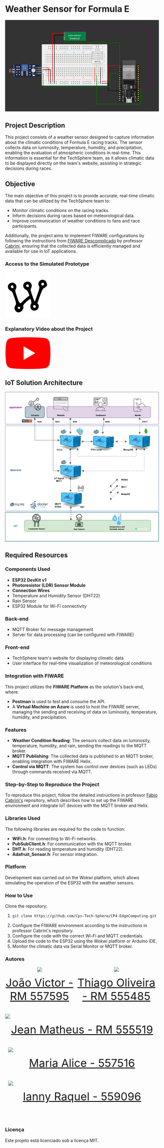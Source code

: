 # Weather Sensor for Formula E

![Project Circuit](img/circuito.png)

## Project Description

This project consists of a weather sensor designed to capture information about the climatic conditions of Formula E racing tracks. The sensor collects data on luminosity, temperature, humidity, and precipitation, enabling the evaluation of atmospheric conditions in real-time. This information is essential for the TechSphere team, as it allows climatic data to be displayed directly on the team's website, assisting in strategic decisions during races.

## Objective

The main objective of this project is to provide accurate, real-time climatic data that can be utilized by the TechSphere team to:

- Monitor climatic conditions on the racing tracks.
- Inform decisions during races based on meteorological data.
- Improve communication of weather conditions to fans and race participants.

Additionally, the project aims to implement FIWARE configurations by following the instructions from [FIWARE Descomplicado](https://github.com/fabiocabrini/fiware) by professor [Cabrini](https://www.linkedin.com/in/fabio-cabrini/), ensuring that the collected data is efficiently managed and available for use in IoT applications.

### Access to the Simulated Prototype
<a href="https://wokwi.com/projects/410460243920643073" target="_blank" style="text-align: center; margin-right: 10px;">
  <img loading="lazy" src="/img/wokwi.png" width="150px">
</a>

### Explanatory Video about the Project

<a href="" target="_blank" style="text-align: center; margin-right: 10px;">
  <img loading="lazy" src="/img/youtube.png" width="150px">
</a>

## IoT Solution Architecture

![IoT Solution Architecture](img/arquitetura-iot..png)

## Required Resources

### Components Used

- **ESP32 DevKit v1**
- **Photoresistor (LDR) Sensor Module**
- **Connection Wires**
- Temperature and Humidity Sensor (DHT22)
- Rain Sensor
- ESP32 Module for Wi-Fi connectivity

### Back-end

- MQTT Broker for message management
- Server for data processing (can be configured with FIWARE)

### Front-end

- TechSphere team's website for displaying climatic data
- User interface for real-time visualization of meteorological conditions

### Integration with FIWARE

This project utilizes the **FIWARE Platform** as the solution's back-end, where:
- **Postman** is used to test and consume the API.
- A **Virtual Machine on Azure** is used to host the FIWARE server, managing the sending and receiving of data on luminosity, temperature, humidity, and precipitation.

### Features

- **Weather Condition Reading**: The sensors collect data on luminosity, temperature, humidity, and rain, sending the readings to the MQTT broker.
- **MQTT Publishing**: The collected data is published to an MQTT broker, enabling integration with FIWARE Helix.
- **Control via MQTT**: The system has control over devices (such as LEDs) through commands received via MQTT.

### Step-by-Step to Reproduce the Project

To reproduce this project, follow the detailed instructions in professor [Fábio Cabrini's](https://github.com/fabiocabrini/fiware) repository, which describes how to set up the FIWARE environment and integrate IoT devices with the MQTT broker and Helix.

### Libraries Used

The following libraries are required for the code to function:

- **WiFi.h**: For connecting to Wi-Fi networks.
- **PubSubClient.h**: For communication with the MQTT broker.
- **DHT.h**: For reading temperature and humidity (DHT22).
- **Adafruit_Sensor.h**: For sensor integration.

### Platform

Development was carried out on the Wokwi platform, which allows simulating the operation of the ESP32 with the weather sensors.

### How to Use

Clone the repository:

1. ```bash
   git clone https://github.com/Cps-Tech-Sphere/CP4-EdgeComputing.git

2. Configure the FIWARE environment according to the instructions in professor Cabrini's repository.
3. Configure the code with the correct Wi-Fi and MQTT credentials.
4. Upload the code to the ESP32 using the Wokwi platform or Arduino IDE.
5. Monitor the climatic data via Serial Monitor or MQTT broker.


### Autores

<div style="display: flex; justify-content: space-between; align-items: center;">
<a href="https://github.com/jaoAprendiz" target="_blank" style="text-align: center; margin-right: 10px;">
<img loading="lazy" src="https://avatars.githubusercontent.com/jaoAprendiz" width=120>
<p style="font-size:min(2vh, 36px); margin-top: 10px;">João Victor - RM 557595</p>
</a>

<a href="https://github.com/K1rit03" target="_blank" style="text-align: center; margin-right: 10px;">
<img loading="lazy" src="https://avatars.githubusercontent.com/K1rit03" width=120>
<p style="font-size:min(2vh, 36px); margin-top: 10px;">Thiago Oliveira - RM 555485</p>
</a>
</div>

<a href="https://github.com/JeannMatheuss" target="_blank" style="text-align: center; margin-right: 10px;">
<img loading="lazy" src="https://avatars.githubusercontent.com/JeannMatheuss" width=120>
<p style="font-size:min(2vh, 36px); margin-top: 10px;">Jean Matheus - RM 555519</p>
</a>


<a href="https://github.com/Malice112" target="_blank" style="text-align: center; margin-right: 10px;">
<img loading="lazy" src="https://github.com/Alicee112" width=120>
<p style="font-size:min(2vh, 36px); margin-top: 10px;">Maria Alice - 557516</p>
</a>


<a href="https://github.com/iannyrfs" target="_blank" style="text-align: center; margin-right: 10px;">
<img loading="lazy" src="https://github.com/iannyrfs" width=120>
<p style="font-size:min(2vh, 36px); margin-top: 10px;">Ianny Raquel - 559096</p>
</a>
</div>

### Licença

Este projeto está licenciado sob a licença MIT.
